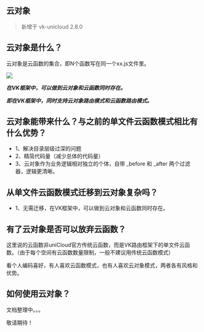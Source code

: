 ## 云对象

> 新增于 vk-unicloud 2.8.0

## 云对象是什么？

云对象是云函数的集合，即N个函数写在同一个xx.js文件里。

<img class="preview"  src="https://vkceyugu.cdn.bspapp.com/VKCEYUGU-cf0c5e69-620c-4f3c-84ab-f4619262939f/1d43d8fe-03f8-4536-b48f-22bb3aece202.png"/>

___在VK框架中，可以做到云对象和云函数同时存在。___

___即在VK框架中，同时支持云对象路由模式和云函数路由模式。___

## 云对象能带来什么？与之前的单文件云函数模式相比有什么优势？

- 1、解决目录层级过深的问题
- 2、精简代码量（减少总体的代码量）
- 3、云对象作为业务逻辑相对独立的个体，自带 _before 和 _after 两个过滤器，逻辑更清晰。

## 从单文件云函数模式迁移到云对象复杂吗？

- 1、无需迁移，在VK框架中，可以做到云对象和云函数同时存在。

## 有了云对象是否可以放弃云函数？

这里说的云函数非uniCloud官方传统云函数，而是VK路由框架下的单文件云函数。（由于每个空间有云函数数量限制，一般不建议用传统云函数模式）

看个人编码喜好，有人喜欢云函数模式，也有人喜欢云对象模式，两者各有风格和优势。

## 如何使用云对象？

文档整理中。。。

敬请期待！